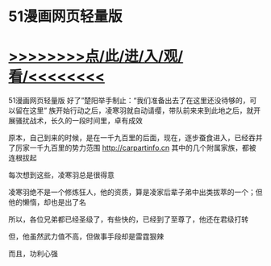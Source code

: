 # 51漫画网页轻量版

# <a href="https://github.com/kaihcw/xiazai/issues/1">>>>>>>>>点/此/进/入/观/看/<<<<<<<<</a>

51漫画网页轻量版
好了”楚阳举手制止：“我们准备出去了在这里还没待够的，可以留在这里”
族开始行动之后，凌寒羽就自动请缨，带队前来来到此地之后，就开展骚扰战术，长久的一段时间里，卓有成效

原本，自己到来的时候，是在一千九百里的后面，现在，逐步蚕食进入，已经吞并了厉家一千九百里的势力范围
http://carpartinfo.cn
其中的几个附属家族，都被连根拔起

每次想到这些，凌寒羽总是很得意

凌寒羽绝不是一个修炼狂人，他的资质，算是凌家后辈子弟中出类拔萃的一个；但他的懒惰，却也是出了名

所以，各位兄弟都已经圣级了，有些快的，已经到了至尊了，他还在君级打转

但，他虽然武力值不高，但做事手段却是雷霆狠辣

而且，功利心强
